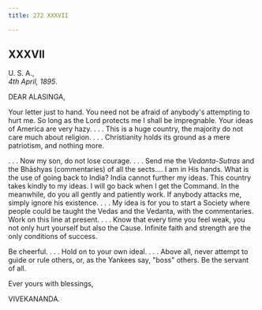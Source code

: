 ```yaml
---
title: 272 XXXVII

---
```

  

  


## XXXVII

U. S. A.,  
*4th April, 1895*.

DEAR ALASINGA,

Your letter just to hand. You need not be afraid of anybody's attempting
to hurt me. So long as the Lord protects me I shall be impregnable. Your
ideas of America are very hazy. . . . This is a huge country, the
majority do not care much about religion. . . . Christianity holds its
ground as a mere patriotism, and nothing more.

. . . Now my son, do not lose courage. . . . Send me the
*Vedanta-Sutras* and the Bhāshyas (commentaries) of all the sects.... I
am in His hands. What is the use of going back to India? India cannot
further my ideas. This country takes kindly to my ideas. I will go back
when I get the Command. In the meanwhile, do you all gently and
patiently work. If anybody attacks me, simply ignore his existence. . .
. My idea is for you to start a Society where people could be taught the
Vedas and the Vedanta, with the commentaries. Work on this line at
present. . . . Know that every time you feel weak, you not only hurt
yourself but also the Cause. Infinite faith and strength are the only
conditions of success.

Be cheerful. . . . Hold on to your own ideal. . . . Above all, never
attempt to guide or rule others, or, as the Yankees say, "boss" others.
Be the servant of all.

Ever yours with blessings,

VIVEKANANDA.